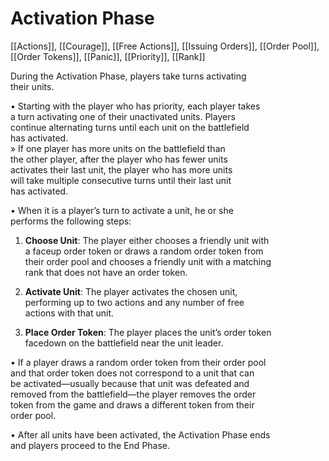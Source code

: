# Activation Phase
[[Actions]], [[Courage]], [[Free Actions]], [[Issuing Orders]], [[Order Pool]], [[Order Tokens]], [[Panic]], [[Priority]], [[Rank]]

During the Activation Phase, players take turns activating  
their units.  

• Starting with the player who has priority, each player takes  
a turn activating one of their unactivated units. Players  
continue alternating turns until each unit on the battlefield  
has activated.  
	» If one player has more units on the battlefield than  
	the other player, after the player who has fewer units  
	activates their last unit, the player who has more units  
	will take multiple consecutive turns until their last unit  
	has activated.  

• When it is a player’s turn to activate a unit, he or she  
performs the following steps:  

1. **Choose Unit**: The player either chooses a friendly unit with  
a faceup order token or draws a random order token from  
their order pool and chooses a friendly unit with a matching  
rank that does not have an order token.

2. **Activate Unit**: The player activates the chosen unit,  
performing up to two actions and any number of free  
actions with that unit. 

3. **Place Order Token**: The player places the unit’s order token  
facedown on the battlefield near the unit leader. 

• If a player draws a random order token from their order pool  
and that order token does not correspond to a unit that can  
be activated—usually because that unit was defeated and  
removed from the battlefield—the player removes the order  
token from the game and draws a different token from their  
order pool.  

• After all units have been activated, the Activation Phase ends  
and players proceed to the End Phase.  
